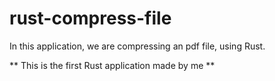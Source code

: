 # rust-compress-file
In this application, we are compressing an pdf file, using Rust.

** This is the first Rust application made by me **
